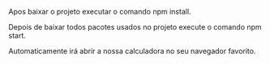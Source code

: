 Apos baixar o projeto executar o comando npm install.

Depois de baixar todos pacotes usados no projeto execute o comando npm start.

Automaticamente irá abrir a nossa calculadora no seu navegador favorito.